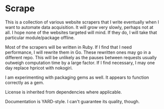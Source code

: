 # Scrape

This is a collection of various website scrapers that I write eventually when I want to automate data acquisition. It will grow very slowly, perhaps not at all. I hope none of the websites targeted will mind. If they do, I will take that particular module/package offline.

Most of the scrapers will be written in Ruby. If I find that I need performance, I will rewrite them in Go. These rewritten ones may go in a different repo. This will be unlikely as the pauses between requests usually outweigh computation time by a large factor. If I find necessary, I may one day replace hpricot with nokogiri.

I am experimenting with packaging gems as well. It appears to function correctly as a gem.

License is inherited from dependencies where applicable.

Documentation is YARD-style. I can't guarantee its quality, though.
